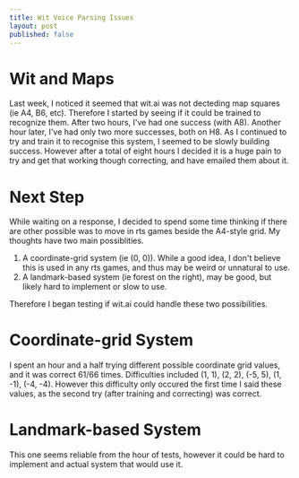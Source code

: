 ```yaml
---
title: Wit Voice Parsing Issues
layout: post
published: false
---
```

# Wit and Maps
Last week, I noticed it seemed that wit.ai was not decteding map squares (ie A4, B6, etc). Therefore I started by seeing if it could be trained to recognize them. After two hours, I've had one success (with A8). Another hour later, I've had only two more successes, both on H8. As I continued to try and train it to recognise this system, I seemed to be slowly building success. However after a total of eight hours I decided it is a huge pain to try and get that working though correcting, and have emailed them about it.

# Next Step
While waiting on a response, I decided to spend some time thinking if there are other possible was to move in rts games beside the A4-style grid. My thoughts have two main possiblities.
1. A coordinate-grid system (ie (0, 0)). While a good idea, I don't believe this is used in any rts games, and thus may be weird or unnatural to use.
2. A landmark-based system (ie forest on the right), may be good, but likely hard to implement or slow to use.

Therefore I began testing if wit.ai could handle these two possibilities.

# Coordinate-grid System
I spent an hour and a half trying different possible coordinate grid values, and it was correct 61/66 times. Difficulties included (1, 1), (2, 2), (-5, 5), (1, -1), (-4, -4). However this difficulty only occured the first time I said these values, as the second try (after training and correcting) was correct.

# Landmark-based System
This one seems reliable from the hour of tests, however it could be hard to implement and actual system that would use it.
